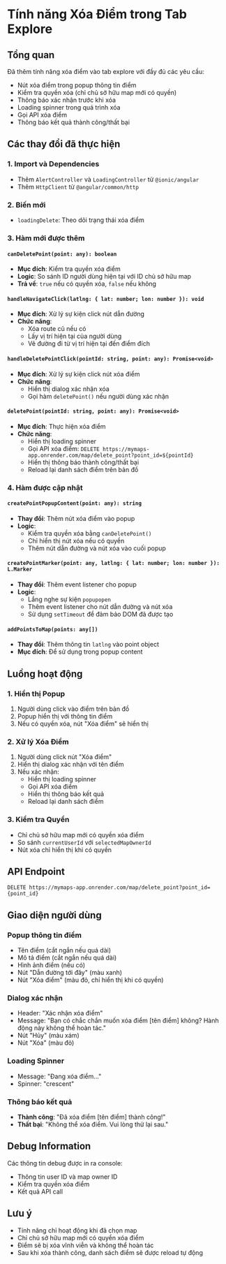 # Tính năng Xóa Điểm trong Tab Explore

## Tổng quan
Đã thêm tính năng xóa điểm vào tab explore với đầy đủ các yêu cầu:
- Nút xóa điểm trong popup thông tin điểm
- Kiểm tra quyền xóa (chỉ chủ sở hữu map mới có quyền)
- Thông báo xác nhận trước khi xóa
- Loading spinner trong quá trình xóa
- Gọi API xóa điểm
- Thông báo kết quả thành công/thất bại

## Các thay đổi đã thực hiện

### 1. Import và Dependencies
- Thêm `AlertController` và `LoadingController` từ `@ionic/angular`
- Thêm `HttpClient` từ `@angular/common/http`

### 2. Biến mới
- `loadingDelete`: Theo dõi trạng thái xóa điểm

### 3. Hàm mới được thêm

#### `canDeletePoint(point: any): boolean`
- **Mục đích**: Kiểm tra quyền xóa điểm
- **Logic**: So sánh ID người dùng hiện tại với ID chủ sở hữu map
- **Trả về**: `true` nếu có quyền xóa, `false` nếu không

#### `handleNavigateClick(latlng: { lat: number; lon: number }): void`
- **Mục đích**: Xử lý sự kiện click nút dẫn đường
- **Chức năng**: 
  - Xóa route cũ nếu có
  - Lấy vị trí hiện tại của người dùng
  - Vẽ đường đi từ vị trí hiện tại đến điểm đích

#### `handleDeletePointClick(pointId: string, point: any): Promise<void>`
- **Mục đích**: Xử lý sự kiện click nút xóa điểm
- **Chức năng**:
  - Hiển thị dialog xác nhận xóa
  - Gọi hàm `deletePoint()` nếu người dùng xác nhận

#### `deletePoint(pointId: string, point: any): Promise<void>`
- **Mục đích**: Thực hiện xóa điểm
- **Chức năng**:
  - Hiển thị loading spinner
  - Gọi API xóa điểm: `DELETE https://mymaps-app.onrender.com/map/delete_point?point_id=${pointId}`
  - Hiển thị thông báo thành công/thất bại
  - Reload lại danh sách điểm trên bản đồ

### 4. Hàm được cập nhật

#### `createPointPopupContent(point: any): string`
- **Thay đổi**: Thêm nút xóa điểm vào popup
- **Logic**: 
  - Kiểm tra quyền xóa bằng `canDeletePoint()`
  - Chỉ hiển thị nút xóa nếu có quyền
  - Thêm nút dẫn đường và nút xóa vào cuối popup

#### `createPointMarker(point: any, latlng: { lat: number; lon: number }): L.Marker`
- **Thay đổi**: Thêm event listener cho popup
- **Logic**:
  - Lắng nghe sự kiện `popupopen`
  - Thêm event listener cho nút dẫn đường và nút xóa
  - Sử dụng `setTimeout` để đảm bảo DOM đã được tạo

#### `addPointsToMap(points: any[])`
- **Thay đổi**: Thêm thông tin `latlng` vào point object
- **Mục đích**: Để sử dụng trong popup content

## Luồng hoạt động

### 1. Hiển thị Popup
1. Người dùng click vào điểm trên bản đồ
2. Popup hiển thị với thông tin điểm
3. Nếu có quyền xóa, nút "Xóa điểm" sẽ hiển thị

### 2. Xử lý Xóa Điểm
1. Người dùng click nút "Xóa điểm"
2. Hiển thị dialog xác nhận với tên điểm
3. Nếu xác nhận:
   - Hiển thị loading spinner
   - Gọi API xóa điểm
   - Hiển thị thông báo kết quả
   - Reload lại danh sách điểm

### 3. Kiểm tra Quyền
- Chỉ chủ sở hữu map mới có quyền xóa điểm
- So sánh `currentUserId` với `selectedMapOwnerId`
- Nút xóa chỉ hiển thị khi có quyền

## API Endpoint
```
DELETE https://mymaps-app.onrender.com/map/delete_point?point_id={point_id}
```

## Giao diện người dùng

### Popup thông tin điểm
- Tên điểm (cắt ngắn nếu quá dài)
- Mô tả điểm (cắt ngắn nếu quá dài)
- Hình ảnh điểm (nếu có)
- Nút "Dẫn đường tới đây" (màu xanh)
- Nút "Xóa điểm" (màu đỏ, chỉ hiển thị khi có quyền)

### Dialog xác nhận
- Header: "Xác nhận xóa điểm"
- Message: "Bạn có chắc chắn muốn xóa điểm [tên điểm] không? Hành động này không thể hoàn tác."
- Nút "Hủy" (màu xám)
- Nút "Xóa" (màu đỏ)

### Loading Spinner
- Message: "Đang xóa điểm..."
- Spinner: "crescent"

### Thông báo kết quả
- **Thành công**: "Đã xóa điểm [tên điểm] thành công!"
- **Thất bại**: "Không thể xóa điểm. Vui lòng thử lại sau."

## Debug Information
Các thông tin debug được in ra console:
- Thông tin user ID và map owner ID
- Kiểm tra quyền xóa điểm
- Kết quả API call

## Lưu ý
- Tính năng chỉ hoạt động khi đã chọn map
- Chỉ chủ sở hữu map mới có quyền xóa điểm
- Điểm sẽ bị xóa vĩnh viễn và không thể hoàn tác
- Sau khi xóa thành công, danh sách điểm sẽ được reload tự động 
